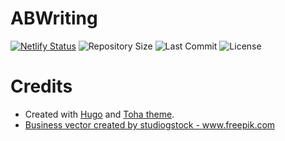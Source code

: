 # ABWriting

[![Netlify Status](https://api.netlify.com/api/v1/badges/c50c0490-96a2-4164-acfe-861dac164202/deploy-status)](https://app.netlify.com/sites/abwriting/deploys)
![Repository Size](https://img.shields.io/github/repo-size/aleqsd/abwriting) ![Last Commit](https://img.shields.io/github/last-commit/aleqsd/abwriting) ![License](https://img.shields.io/github/license/aleqsd/abwriting)

# Credits

- Created with <a href='https://gohugo.io/'>Hugo</a> and <a href='https://github.com/hugo-toha/toha'>Toha theme</a>.
- <a href='https://www.freepik.com/vectors/business'>Business vector created by studiogstock - www.freepik.com</a>
